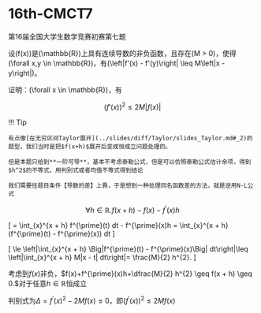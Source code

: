 # 16th-CMCT7

第16届全国大学生数学竞赛初赛第七题

设\(f(x)\)是\(\mathbb{R}\)上具有连续导数的非负函数，且存在\(M > 0\)，使得\(\forall x,y \in \mathbb{R}\)，有\(\left|f'(x) - f'(y)\right| \leq M\left|x - y\right|\)。

证明：\(\forall x \in \mathbb{R}\)，有

$$(f'(x))^2 \leq 2M\left|f(x)\right|$$

!!! Tip

    有点像[在无穷区间Taylor展开](../slides/diff/Taylor/slides_Taylor.md#_2)的题型，我们当时是把$f(x+h)$展开后变成恒成立问题处理的。
    
    但是本题只给到**一阶可导**，基本不考虑泰勒公式，但是可以仿照泰勒公式估计余项，得到$h^2$的不等式，用判别式或者均值不等式得到结论

    我们需要往题目条件【导数的差】上靠，于是想到一种处理同名函数差的方法，就是逆用N-L公式



$$\forall h \in \mathbb{R}. f(x + h) - f(x) - f^{\prime}(x)h$$


\[
= \int_{x}^{x + h} f^{\prime}(t) dt - f^{\prime}(x)h = \int_{x}^{x + h} (f^{\prime}(t) - f^{\prime}(x)) dt
\]


\[
\le \left|\int_{x}^{x + h} \Big|f^{\prime}(t) - f^{\prime}(x)\Big| dt\right|\leq \left|\int_{x}^{x + h} M|x - t| dt\right|= \frac{M}{2} h^{2}.
\]




考虑到$f(x)$非负，$f(x)+f^{\prime}(x)h+\dfrac{M}{2} h^{2} \geq f(x + h) \geq 0.$对于任意$h \in\mathbb{R}$恒成立

判别式为$\Delta = f^{\prime}(x)^{2}-2M f(x) \leq 0$，即$(f^{\prime}(x))^{2} \leq 2M f(x)$
